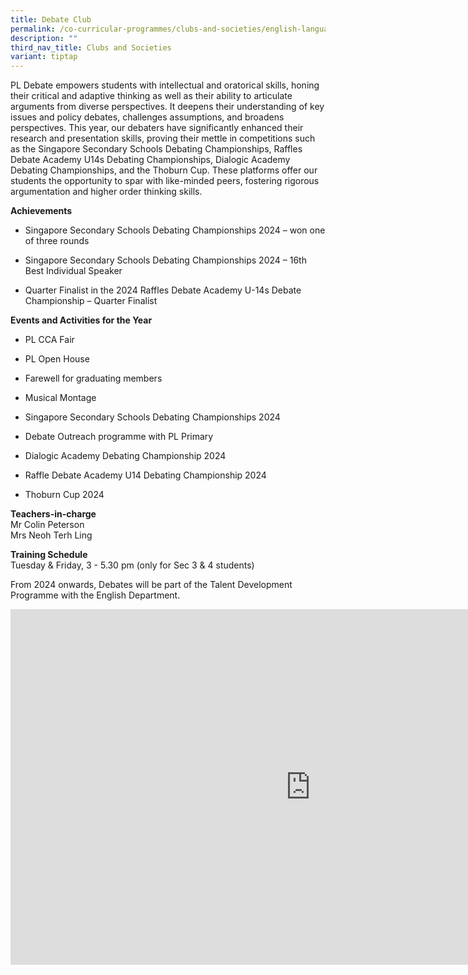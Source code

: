 ```yaml
---
title: Debate Club
permalink: /co-curricular-programmes/clubs-and-societies/english-language-drama-and-debating/
description: ""
third_nav_title: Clubs and Societies
variant: tiptap
---
```

<p>PL Debate empowers students with intellectual and oratorical skills, honing
their critical and adaptive thinking as well as their ability to articulate
arguments from diverse perspectives. It deepens their understanding of
key issues and policy debates, challenges assumptions, and broadens perspectives.
This year, our debaters have significantly enhanced their research and
presentation skills, proving their mettle in competitions such as the Singapore
Secondary Schools Debating Championships, Raffles Debate Academy U14s Debating
Championships, Dialogic Academy Debating Championships, and the Thoburn
Cup. These platforms offer our students the opportunity to spar with like-minded
peers, fostering rigorous argumentation and higher order thinking skills.</p>
<p><strong>Achievements</strong>
</p>
<ul data-tight="true" class="tight">
<li>
<p>Singapore Secondary Schools Debating Championships 2024 – won one of three
rounds</p>
</li>
<li>
<p>Singapore Secondary Schools Debating Championships 2024 – 16th Best Individual
Speaker</p>
</li>
<li>
<p>Quarter Finalist in the 2024 Raffles Debate Academy U-14s Debate Championship
– Quarter Finalist</p>
</li>
</ul>
<p><strong>Events and Activities for the Year</strong>
</p>
<ul data-tight="true" class="tight">
<li>
<p>PL CCA Fair</p>
</li>
<li>
<p>PL Open House</p>
</li>
<li>
<p>Farewell for graduating members</p>
</li>
<li>
<p>Musical Montage</p>
</li>
<li>
<p>Singapore Secondary Schools Debating Championships 2024</p>
</li>
<li>
<p>Debate Outreach programme with PL Primary</p>
</li>
<li>
<p>Dialogic Academy Debating Championship 2024</p>
</li>
<li>
<p>Raffle Debate Academy U14 Debating Championship 2024</p>
</li>
<li>
<p>Thoburn Cup 2024</p>
</li>
</ul>
<p><strong>Teachers-in-charge</strong> 
<br>Mr Colin Peterson
<br>Mrs Neoh Terh Ling</p>
<p><strong>Training Schedule</strong>
<br>Tuesday &amp; Friday, 3 - 5.30 pm (only for Sec 3 &amp; 4 students)</p>
<p>From 2024 onwards, Debates will be part of the Talent Development Programme
with the English Department.</p>
<div class="iframe-wrapper">
<iframe height="569" width="960" allowfullscreen="true" frameborder="0" src="https://docs.google.com/presentation/d/15A7L1k_gFh06xjzz7-CkPrk3prXNuepENz88Iq0wE-I/embed?start=true&amp;loop=true&amp;delayms=3000"></iframe>
</div>
<p></p>